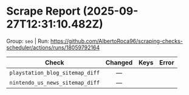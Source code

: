 # Scrape Report (2025-09-27T12:31:10.482Z)

Group: `seo`  |  Run: https://github.com/AlbertoRoca96/scraping-checks-scheduler/actions/runs/18059792164

| Check | Changed | Keys | Error |
|---|:---:|:--|:--|
| `playstation_blog_sitemap_diff` | — |  |  |
| `nintendo_us_news_sitemap_diff` | — |  |  |
